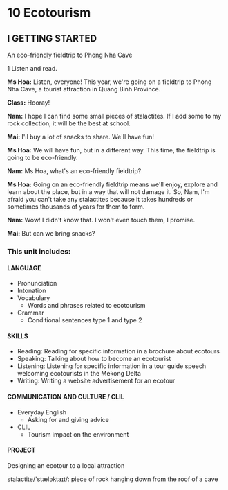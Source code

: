 # 10 Ecotourism

## I GETTING STARTED

An eco-friendly fieldtrip to Phong Nha Cave

1 Listen and read.

**Ms Hoa:** Listen, everyone! This year, we're going on a fieldtrip to Phong Nha Cave, a tourist attraction in Quang Binh Province.

**Class:** Hooray!

**Nam:** I hope I can find some small pieces of stalactites. If I add some to my rock collection, it will be the best at school.

**Mai:** I'll buy a lot of snacks to share. We'll have fun!

**Ms Hoa:** We will have fun, but in a different way. This time, the fieldtrip is going to be eco-friendly.

**Nam:** Ms Hoa, what's an eco-friendly fieldtrip?

**Ms Hoa:** Going on an eco-friendly fieldtrip means we'll enjoy, explore and learn about the place, but in a way that will not damage it. So, Nam, I'm afraid you can't take any stalactites because it takes hundreds or sometimes thousands of years for them to form.

**Nam:** Wow! I didn't know that. I won't even touch them, I promise.

**Mai:** But can we bring snacks?

### This unit includes:

#### LANGUAGE
- Pronunciation
- Intonation
- Vocabulary
  - Words and phrases related to ecotourism
- Grammar
  - Conditional sentences type 1 and type 2

#### SKILLS
- Reading: Reading for specific information in a brochure about ecotours
- Speaking: Talking about how to become an ecotourist
- Listening: Listening for specific information in a tour guide speech welcoming ecotourists in the Mekong Delta
- Writing: Writing a website advertisement for an ecotour

#### COMMUNICATION AND CULTURE / CLIL
- Everyday English
  - Asking for and giving advice
- CLIL
  - Tourism impact on the environment

#### PROJECT
Designing an ecotour to a local attraction

stalactite/'stæləktaɪt/: piece of rock hanging down from the roof of a cave